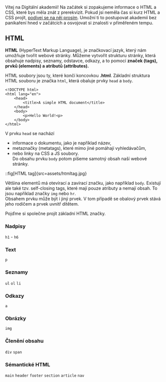 Vítej na Digitální akademii! Na začátek si zopakujeme informace o HTML a CSS, které bys měla znát z prerekvizit. Pokud jsi neměla čas si kurz HTML a CSS projít, [podívej se na něj prosím](https://www.czechitas.cz/blog/online-kurz-uvod-do-html-css-1-lekce). Umožní ti to postupovat akademií bez panikaření hned v začátcích a osvojovat si znalosti v přiměřeném tempu.

## HTML
**HTML** (HyperText Markup Language), je značkovací jazyk, který nám umožňuje tvořit webové stránky. Můžeme vytvořit strukturu stránky, která obsahuje nadpisy, seznamy, odstavce, odkazy, a to pomocí **značek (tags), prvků (elements) a atributů (attributes).**
     
HTML soubory jsou ty, které končí koncovkou **.html**. Základní struktura HTML souboru je značka `html`, která obaluje prvky `head` a `body`.

```
<!DOCTYPE html>
<html lang="en">
    <head>
        <title>A simple HTML document</title>
    </head>
    <body>
        <p>Hello World!<p>
    </body>
</html>
```

V prvku `head` se nachází 
- informace o dokumentu, jako je například název,     
- metaznačky (metatags), které mimo jiné pomáhají vyhledávačům, 
- nebo linky na CSS a JS soubory.    
Do obsahu prvku `body` potom píšeme samotný obsah naší webové stránky. 

::fig[HTML tag]{src=assets/htmltag.jpg}

Většina elementů má otevírací a zavírací značku, jako například `body`. Existují ale také tzv. self-closing tags, které mají pouze atributy a nemají obsah. To jsou například značky `img` nebo `hr`.    
Obsahem prvku může být i jiný prvek. V tom případě se obalový prvek stává jeho rodičem a prvek uvnitř dítětem. 

Pojďme si společne projít základní HTML značky. 

### Nadpisy 
`h1` - `h6`
### Text 
`p` 
### Seznamy 
`ul` `ol` `li`
### Odkazy
`a`
### Obrázky
`img`
### Členění obsahu
`div` `span`
### Sémantické HTML
`main` `header` `footer` `section` `article` `nav`